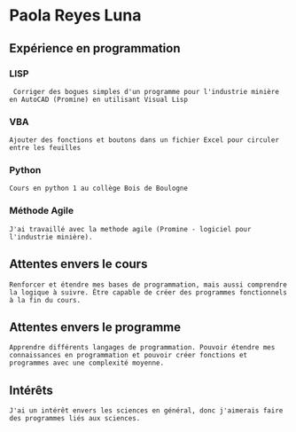 # Paola Reyes Luna
## Expérience en programmation
### LISP
     Corriger des bogues simples d'un programme pour l'industrie minière en AutoCAD (Promine) en utilisant Visual Lisp
### VBA
    Ajouter des fonctions et boutons dans un fichier Excel pour circuler entre les feuilles
### Python
    Cours en python 1 au collège Bois de Boulogne

### Méthode Agile
    J'ai travaillé avec la methode agile (Promine - logiciel pour l'industrie minière).

## Attentes envers le cours
    Renforcer et étendre mes bases de programmation, mais aussi comprendre la logique à suivre. Être capable de créer des programmes fonctionnels à la fin du cours.

## Attentes envers le programme
    Apprendre différents langages de programmation. Pouvoir étendre mes connaissances en programmation et pouvoir créer fonctions et programmes avec une complexité moyenne. 

## Intérêts
    J'ai un intérêt envers les sciences en général, donc j'aimerais faire des programmes liés aux sciences.
